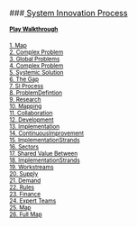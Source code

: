 ###<a href="#/?on=Map&panx=1075.0&pany=700.0&zoom=1.20"                                                     >  <span style="color:black">System Innovation Process                     </span> </a>

<a href=	"#/?+++&play=simap"						class="slide">  <span style="color:black; font-size:10px; font-weight: bold;">Play Walkthrough</span> </a>     <br>
<br>
<a href=	"#/?on=Map&panx=1200&pany=900&zoom=1.2"						class="slide">  <span style="color:black; font-size:10px">1. Map</span> </a>     <br>
<a href=	"#/?on=Map&gotoz=ComplexProblem"						class="slide">  <span style="color:black; font-size:10px">2. Complex Problem</span> </a>     <br>
<a href=	"#/?open=SIProcess&open=GlobalProblems&zoom=3.3"						class="slide">  <span style="color:black; font-size:10px">3. Global Problems</span> </a>     <br>
<a href=	"#/?open=ComplexProblem&gotoz=ComplexProblem"						class="slide">  <span style="color:black; font-size:10px">4. Complex Problem</span> </a>     <br>
<a href=	"#/?open=ComplexProblem&open=SystemicSolution&gotoz=SystemicSolution"						class="slide">  <span style="color:black; font-size:10px">5. Systemic Solution</span> </a>     <br>
<a href=	"#/?open=ComplexProblem&open=SystemicSolution&open=SIGap&open=MapZoom1&gotoz=MapZoom1&zoom=3.8"						class="slide">  <span style="color:black; font-size:10px">6. The Gap</span> </a>     <br>
<a href=	"#/?open=SIProcess&open=MapZoom1&gotoz=MapZoom1"						class="slide">  <span style="color:black; font-size:10px">7. SI Process</span> </a>     <br>
<a href=	"#/?open=SIProcess&open=GlobalProblems&open=ProblemDefinition&open=one&gotoz=one"						class="slide">  <span style="color:black; font-size:10px">8. ProblemDefintion</span> </a>     <br>
<a href=	"#/?open=SIProcess&open=GlobalProblems&open=ProblemDefinition&open=Research&open=two&gotoz=two"						class="slide">  <span style="color:black; font-size:10px">9. Research</span> </a>     <br>
<a href=	"#/?open=SIProcess&open=GlobalProblems&open=ProblemDefinition&open=Research&open=Mapping&open=three&gotoz=three"						class="slide">  <span style="color:black; font-size:10px">10. Mapping</span> </a>     <br>
<a href=	"#/?open=SIProcess&open=GlobalProblems&open=ProblemDefinition&open=Research&open=Mapping&open=Collaboration&open=four&gotoz=four"						class="slide">  <span style="color:black; font-size:10px">11. Collaboration</span> </a>     <br>
<a href=	"#/?open=SIProcess&open=GlobalProblems&open=ProblemDefinition&open=Research&open=Mapping&open=Collaboration&open=Development&open=five&gotoz=five"						class="slide">  <span style="color:black; font-size:10px">12. Development</span> </a>     <br>
<a href=	"#/?open=SIProcess&open=GlobalProblems&open=ProblemDefinition&open=Research&open=Mapping&open=Collaboration&open=Development&open=Implementation&open=six&gotoz=six"						class="slide">  <span style="color:black; font-size:10px">13. Implementation</span> </a>     <br>
<a href=	"#/?open=SIProcess&open=GlobalProblems&open=ProblemDefinition&open=Research&open=Mapping&open=Collaboration&open=Development&open=Implementation&open=ContinuousImprovement&open=seven&gotoz=seven"						class="slide">  <span style="color:black; font-size:10px">14. ContinuousImprovement</span> </a>     <br>
<a href=	"#/?open=SIProcess&open=GlobalProblems&open=ProblemDefinition&open=Research&open=Mapping&open=Collaboration&open=Development&open=Implementation&open=ContinuousImprovement&open=ImplementationStrands&open=eight&gotoz=eight"						class="slide">  <span style="color:black; font-size:10px">15. ImplementationStrands</span> </a>     <br>
<a href=	"#/?open=SIProcess&open=GlobalProblems&open=ProblemDefinition&open=Research&open=Mapping&open=Collaboration&open=Development&open=Implementation&open=ContinuousImprovement&open=ImplementationStrands&open=Sectors&gotoz=Sectors"						class="slide">  <span style="color:black; font-size:10px">16. Sectors</span> </a>     <br>
<a href=	"#/?open=SIProcess&open=GlobalProblems&open=ProblemDefinition&open=Research&open=Mapping&open=Collaboration&open=Development&open=Implementation&open=ContinuousImprovement&open=ImplementationStrands&open=Sectors2&panx=1860&pany=860&zoom=2.4"						class="slide">  <span style="color:black; font-size:10px">17. Shared Value Between</span> </a>     <br>
<a href=	"#/?open=SIProcess&open=GlobalProblems&open=ProblemDefinition&open=Research&open=Mapping&open=Collaboration&open=Development&open=Implementation&open=ContinuousImprovement&open=ImplementationStrands&open=eight&gotoz=eight"						class="slide">  <span style="color:black; font-size:10px">18. ImplementationStrands</span> </a>     <br>
<a href=	"#/?open=SIProcess&open=GlobalProblems&open=ProblemDefinition&open=Research&open=Mapping&open=Collaboration&open=Development&open=Implementation&open=ContinuousImprovement&open=ImplementationStrands&open=SIWork&open=nine&gotoz=nine"						class="slide">  <span style="color:black; font-size:10px">19. Workstreams</span> </a>     <br>
<a href=	"#/?+++&open=SupplyOfSolutions"						class="slide">  <span style="color:black; font-size:10px">20. Supply</span> </a>     <br>
<a href=	"#/?+++&open=DemandForSolutions"						class="slide">  <span style="color:black; font-size:10px">21. Demand</span> </a>     <br>
<a href=	"#/?+++&open=PlayingFieldForSolutions"						class="slide">  <span style="color:black; font-size:10px">22. Rules</span> </a>     <br>
<a href=	"#/?+++&open=FundingForSolutions"						class="slide">  <span style="color:black; font-size:10px">23. Finance</span> </a>     <br>
<a href=	"#/?+++&open=ExpertTeams"						class="slide">  <span style="color:black; font-size:10px">24. Expert Teams</span> </a>     <br>
<a href=	"#/?open=SIProcess&open=GlobalProblems&open=ProblemDefinition&open=Research&open=Mapping&open=Collaboration&open=Development&open=Implementation&open=ContinuousImprovement&open=ImplementationStrands&open=MapZoom1&gotoz=MapZoom1"						class="slide">  <span style="color:black; font-size:10px">25. Map</span> </a>     <br>
<a href=	"#/?open=SIProcess&open=GlobalProblems&open=ProblemDefinition&open=Research&open=Mapping&open=Collaboration&open=Development&open=Implementation&open=ContinuousImprovement&open=ImplementationStrands&open=Leadership&open=Measurement&open=Synthesis&open=Stakeholders&open=Sectors&open=MapZoom1&gotoz=MapZoom1"						class="slide">  <span style="color:black; font-size:10px">26. Full Map</span> </a>     <br>
